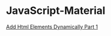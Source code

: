 # JavaScript-Material

[Add Html Elements Dynamically Part 1](https://github.com/SingAvi/JavaScript-Material/tree/DynamicAddItem)


